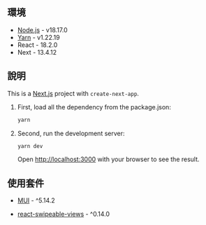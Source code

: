 ## 環境
- [Node.js](https://nodejs.org/en) - v18.17.0
- [Yarn](https://classic.yarnpkg.com/lang/en/docs/install/#windows-stable) - v1.22.19
- React - 18.2.0
- Next - 13.4.12
## 說明

This is a [Next.js](https://nextjs.org/) project with `create-next-app`.

1. First, load all the dependency from the  package.json:
    ```bash
    yarn
    ```

2. Second, run the development server:
    ```bash
    yarn dev
    ```
    Open [http://localhost:3000](http://localhost:3000) with your browser to see the result.

## 使用套件

- [MUI](https://mui.com/material-ui/getting-started/installation/) - ^5.14.2

- [react-swipeable-views](https://react-swipeable-views.com/) - ^0.14.0

